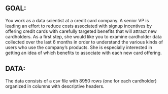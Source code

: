 ## GOAL:

You work as a data scientist at a credit card company. A senior VP is leading an effort
to reduce costs associated with signup incentives by offering credit cards with carefully
targeted benefits that will attract new cardholders. As a first step, she would like you to
examine cardholder data collected over the last 6 months in order to understand the
various kinds of users who use the company’s products. She is especially interested in
getting an idea of which benefits to associate with each new card offering.

## DATA:

The data consists of a csv file with 8950 rows (one for each cardholder) organized in
columns with descriptive headers.


